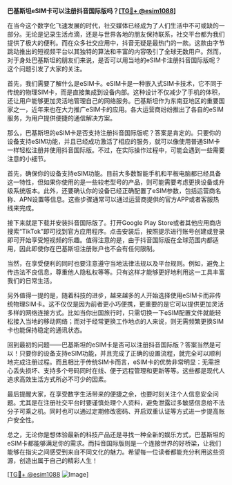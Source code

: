 **巴基斯坦eSIM卡可以注册抖音国际版吗？[[TG💪+ @esim1088](https://t.me/s/esim1088)]**

在当今这个数字化飞速发展的时代，社交媒体已经成为了人们生活中不可或缺的一部分。无论是记录生活点滴，还是与世界各地的朋友保持联系，社交平台都为我们提供了极大的便利。而在众多社交应用中，抖音无疑是最热门的一款。这款由字节跳动推出的短视频平台以其独特的算法和丰富的内容吸引了全球无数用户。然而，对于身处巴基斯坦的朋友们来说，是否可以用当地的eSIM卡注册抖音国际版呢？这个问题引发了大家的关注。

首先，我们需要了解什么是eSIM卡。eSIM卡是一种嵌入式SIM卡技术，它不同于传统的物理SIM卡，而是直接集成到设备内部。这种设计不仅减少了手机的体积，还让用户能够更加灵活地管理自己的网络服务。巴基斯坦作为东南亚地区的重要国家之一，近年来也在大力推广eSIM卡的应用。各大运营商纷纷推出了各自的eSIM服务，为用户提供便捷的通信解决方案。

那么，巴基斯坦的eSIM卡是否支持注册抖音国际版呢？答案是肯定的。只要你的设备支持eSIM功能，并且已经成功激活了相应的服务，就可以像使用普通SIM卡一样轻松注册并使用抖音国际版。不过，在实际操作过程中，可能会遇到一些需要注意的小细节。

首先，确保你的设备支持eSIM功能。目前大多数智能手机和平板电脑都已经具备这一特性，但如果你使用的是一些较老型号的产品，则可能需要考虑更换设备或升级系统版本。此外，还要确认你的设备已经正确配置了eSIM参数，包括运营商名称、APN设置等信息。这些步骤通常可以通过运营商提供的官方APP或者客服热线来完成。

接下来就是下载并安装抖音国际版了。打开Google Play Store或者其他应用商店搜索“TikTok”即可找到官方应用程序。点击安装后，按照提示进行账号创建或登录即可开始享受短视频的乐趣。值得注意的是，由于抖音国际版在全球范围内都适用，因此即使你在巴基斯坦注册账户也不会有任何限制。

当然，在享受便利的同时也要注意遵守当地法律法规以及平台规则。例如，避免上传违法不良信息，尊重他人隐私权等等。只有这样才能够更好地利用这一工具丰富我们的日常生活。

另外值得一提的是，随着科技的进步，越来越多的人开始选择使用eSIM卡而非传统物理SIM卡。这不仅仅是因为前者更小巧便携，更重要的是它可以提供更加灵活多样的网络连接方式。比如当你出国旅行时，只需切换一下eSIM配置文件就能轻松接入当地的移动网络；而对于经常更换工作地点的人来说，则无需频繁更换SIM卡也能保持稳定的通讯状态。

回到最初的问题——巴基斯坦的eSIM卡是否可以注册抖音国际版？答案当然是可以！只要你的设备支持eSIM功能，并且完成了正确的设置流程，就完全可以顺利地完成注册过程。而且相比于传统SIM卡而言，eSIM卡的优势非常明显：无需担心丢失损坏、支持多个号码同时在线、便于远程管理和更新等等。这些都是现代人追求高效生活方式所必不可少的因素。

最后提醒大家，在享受数字生活带来的便捷之余，也要时刻关注个人信息安全问题。尤其是在注册社交平台时要谨慎处理个人资料，避免泄露过多敏感信息给不法分子可乘之机。同时也可以通过定期修改密码、开启双重认证等方式进一步提高账户安全性。

总之，无论你是想体验最新的科技产品还是寻找一种全新的娱乐方式，巴基斯坦的eSIM卡都能够满足你的需求。而抖音国际版则是一个连接世界的好桥梁，让我们能够在指尖之间感受到来自不同文化的魅力。希望每一位读者都能充分利用这些资源，创造出属于自己的精彩人生！

[[TG💪+ @esim1088](https://t.me/s/esim1088) ![Image](https://i.postimg.cc/4NQfJmqS/Snipaste-2025-05-13-00-14-12.png)]